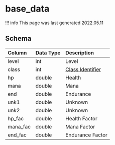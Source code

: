 # base_data

!!! info
	This page was last generated 2022.05.11

## Schema

| Column | Data Type | Description |
| :--- | :--- | :--- |
| level | int | Level |
| class | int | [Class Identifier](../../../../server/player/class-list) |
| hp | double | Health |
| mana | double | Mana |
| end | double | Endurance |
| unk1 | double | Unknown |
| unk2 | double | Unknown |
| hp_fac | double | Health Factor |
| mana_fac | double | Mana Factor |
| end_fac | double | Endurance Factor |


